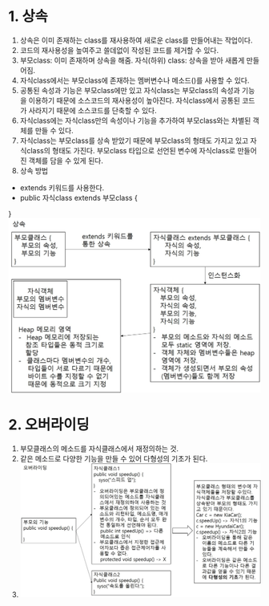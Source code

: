# 1. 상속
1. 상속은 이미 존재하는 class를 재사용하여 새로운 class를 만들어내는 작업이다.
2. 코드의 재사용성을 높여주고 쓸데없이 작성된 코드를 제거할 수 있다.
3. 부모class: 이미 존재하며 상속을 해줌. 자식(하위) class: 상속을 받아 새롭게 만들어짐.
4. 자식class에서는 부모class에 존재하는 멤버변수나 메소드()를 사용할 수 있다.
5. 공통된 속성과 기능은 부모class에만 있고 자식class는 부모class의 속성과 기능을 이용하기 때문에 소스코드의 재사용성이 높아진다. 자식class에서 공통된 코드가 사라지기 때문에 소스코드를 단축할 수 있다.
6. 자식class에는 자식class만의 속성이나 기능을 추가하여 부모class와는 차별된 객체를 만들 수 있다.
7. 자식class는 부모class를 상속 받았기 때문에 부모class의 형태도 가지고 있고 자식class의 형태도 가진다. 부모class 타입으로 선언된 변수에 자식class로 만들어진 객체를 담을 수 있게 된다.
8. 상속 방법
- extends 키워드를 사용한다.
- public 자식class extends 부모class {  
      
}  
<img src="images/상속.jpg">

# 2. 오버라이딩
1. 부모클래스의 메소드를 자식클래스에서 재정의하는 것.
2. 같은 메소드로 다양한 기능을 만들 수 있어 다형성의 기초가 된다.
3. <img src="images/오버라이딩.jpg">